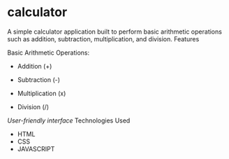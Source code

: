 # calculator
A simple calculator application built to perform basic arithmetic operations such as addition, subtraction, multiplication, and division.
Features

Basic Arithmetic Operations:

* Addition (+)

* Subtraction (-)

* Multiplication (x)

* Division (/)

*User-friendly interface*
Technologies Used
* HTML
* CSS
* JAVASCRIPT
